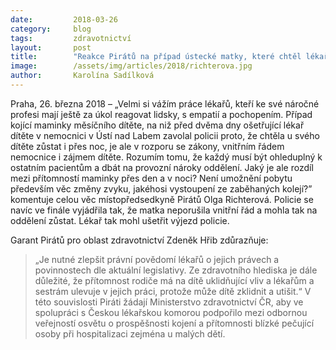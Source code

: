 ```yaml
---
date:         2018-03-26
category:     blog
tags:         zdravotnictví
layout:       post
title:        "Reakce Pirátů na případ ústecké matky, které chtěl lékař odepřít setrvání se svým dítětem v nemocnici přes noc"
image:        /assets/img/articles/2018/richterova.jpg
author:       Karolína Sadílková
---
```



Praha, 26. března 2018 – „Velmi si vážím práce lékařů, kteří ke své náročné profesi mají ještě za úkol reagovat lidsky, s empatií a pochopením. Případ kojící maminky měsíčního dítěte, na niž před dvěma dny ošetřující lékař dítěte v nemocnici v Ústí nad Labem zavolal policii proto, že chtěla u svého dítěte zůstat i přes noc, je ale v rozporu se zákony, vnitřním řádem nemocnice i zájmem dítěte. Rozumím tomu, že každý musí být ohleduplný k ostatním pacientům a dbát na provozní nároky oddělení. Jaký je ale rozdíl mezi přítomností maminky přes den a v noci? Není umožnění pobytu především věc změny zvyku, jakéhosi vystoupení ze zaběhaných kolejí?” komentuje celou věc místopředsedkyně Pirátů Olga Richterová. Policie se navíc ve finále vyjádřila tak, že matka neporušila vnitřní řád a mohla tak na oddělení zůstat. Lékař tak mohl ušetřit výjezd policie.

Garant Pirátů pro oblast zdravotnictví Zdeněk Hřib zdůrazňuje: 

> „Je nutné zlepšit právní povědomí lékařů o jejich právech a povinnostech dle aktuální legislativy. Ze zdravotního hlediska je dále důležité, že přítomnost rodiče má na dítě uklidňující vliv a lékařům a sestrám ulevuje v jejich práci, protože může dítě zklidnit a utišit.“ V této souvislosti Piráti žádají Ministerstvo zdravotnictví ČR, aby ve spolupráci s Českou lékařskou komorou podpořilo mezi odbornou veřejností osvětu o prospěšnosti kojení a přítomnosti blízké pečující osoby při hospitalizaci zejména u malých dětí.


